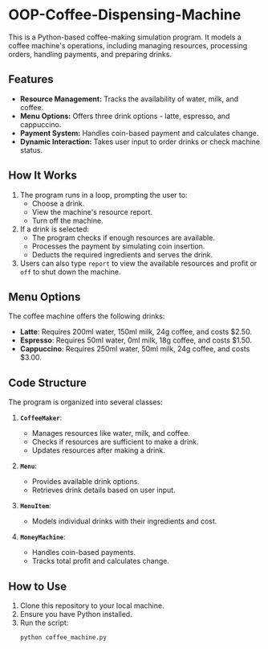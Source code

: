# OOP-Coffee-Dispensing-Machine

This is a Python-based coffee-making simulation program. It models a coffee machine's operations, including managing resources, processing orders, handling payments, and preparing drinks. 

## Features
- **Resource Management:** Tracks the availability of water, milk, and coffee.
- **Menu Options:** Offers three drink options - latte, espresso, and cappuccino.
- **Payment System:** Handles coin-based payment and calculates change.
- **Dynamic Interaction:** Takes user input to order drinks or check machine status.

## How It Works
1. The program runs in a loop, prompting the user to:
   - Choose a drink.
   - View the machine's resource report.
   - Turn off the machine.
2. If a drink is selected:
   - The program checks if enough resources are available.
   - Processes the payment by simulating coin insertion.
   - Deducts the required ingredients and serves the drink.
3. Users can also type `report` to view the available resources and profit or `off` to shut down the machine.

## Menu Options
The coffee machine offers the following drinks:
- **Latte**: Requires 200ml water, 150ml milk, 24g coffee, and costs $2.50.
- **Espresso**: Requires 50ml water, 0ml milk, 18g coffee, and costs $1.50.
- **Cappuccino**: Requires 250ml water, 50ml milk, 24g coffee, and costs $3.00.

## Code Structure
The program is organized into several classes:

1. **`CoffeeMaker`**:
   - Manages resources like water, milk, and coffee.
   - Checks if resources are sufficient to make a drink.
   - Updates resources after making a drink.

2. **`Menu`**:
   - Provides available drink options.
   - Retrieves drink details based on user input.

3. **`MenuItem`**:
   - Models individual drinks with their ingredients and cost.

4. **`MoneyMachine`**:
   - Handles coin-based payments.
   - Tracks total profit and calculates change.

## How to Use
1. Clone this repository to your local machine.
2. Ensure you have Python installed.
3. Run the script:
   ```bash
   python coffee_machine.py
